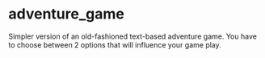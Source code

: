 # adventure_game

Simpler version of an old-fashioned text-based adventure game.
You have to choose between 2 options that will influence your game play.
